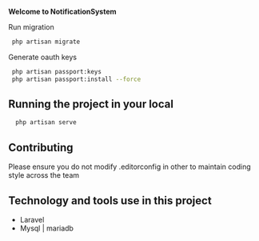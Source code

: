 **Welcome to NotificationSystem**

Run migration
```bash
 php artisan migrate
```

Generate oauth keys
```bash
 php artisan passport:keys
 php artisan passport:install --force
```

## Running the project in your local
```bash
  php artisan serve
```

## Contributing
Please ensure you do not modify .editorconfig in other to maintain coding style across the team


## Technology and tools use in this project 
- Laravel
- Mysql | mariadb

